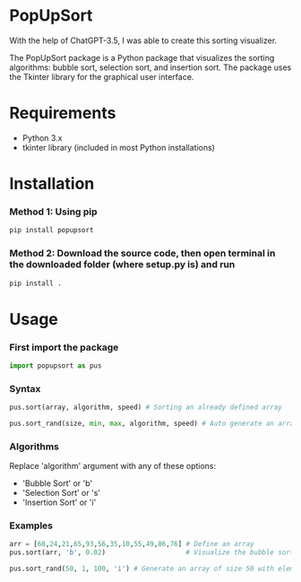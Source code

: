 # PopUpSort
With the help of ChatGPT-3.5, I was able to create this sorting visualizer. 

The PopUpSort package is a Python package that visualizes the sorting algorithms: bubble sort, selection sort, and insertion sort. The package uses the Tkinter library for the graphical user interface.

# Requirements
- Python 3.x
- tkinter library (included in most Python installations)

# Installation

### Method 1: Using pip
```python
pip install popupsort
```
### Method 2: Download the source code, then open terminal in the downloaded folder (where setup.py is) and run
```python
pip install .
```

# Usage
### First import the package
```python
import popupsort as pus
```

### Syntax
```python
pus.sort(array, algorithm, speed) # Sorting an already defined array

pus.sort_rand(size, min, max, algorithm, speed) # Auto generate an array and sort it
```

### Algorithms

Replace 'algorithm' argument with any of these options:
- 'Bubble Sort' or 'b'
- 'Selection Sort' or 's'
- 'Insertion Sort' or 'i'

### Examples
```python
arr = [60,24,21,65,93,56,35,10,55,49,86,76] # Define an array
pus.sort(arr, 'b', 0.02)                    # Visualize the bubble sort of this array with a speed of 0.02s

pus.sort_rand(50, 1, 100, 'i') # Generate an array of size 50 with elements ranging from 1 to 100 and sort it using insertion sort, speed is 0.01 by default
```
